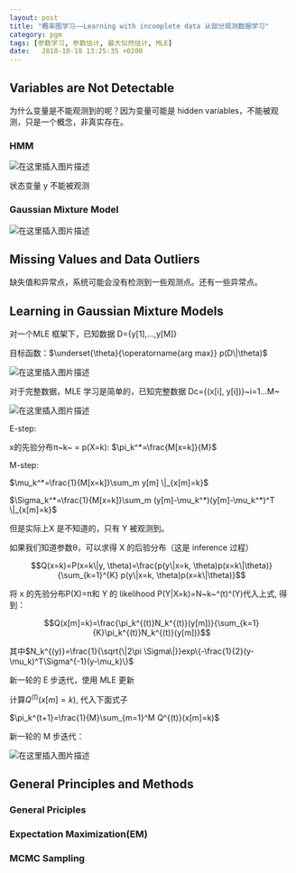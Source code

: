 ```yaml
---
layout: post
title: "概率图学习——Learning with incomplete data 从部分观测数据学习"
category: pgm
tags: [参数学习, 参数估计, 最大似然估计, MLE]
date:   2018-10-18 13:25:35 +0200
---
```

## Variables are Not Detectable

为什么变量是不能观测到的呢？因为变量可能是 hidden variables，不能被观测，只是一个概念，非真实存在。

### HMM

![在这里插入图片描述](http://127.0.0.1:4000/assets/images/2018-10-18-learning-with-incomplete-data/1.png)

状态变量 y 不能被观测

### Gaussian Mixture Model

![在这里插入图片描述](http://127.0.0.1:4000/assets/images/2018-10-18-learning-with-incomplete-data/2.png)

## Missing Values and Data Outliers

缺失值和异常点，系统可能会没有检测到一些观测点。还有一些异常点。

## Learning in Gaussian Mixture Models

对一个MLE 框架下，已知数据 D={y[1],...,y[M]}

目标函数：$\underset{\theta}{\operatorname{arg max}} p(D\|\theta)$

![在这里插入图片描述](http://127.0.0.1:4000/assets/images/2018-10-18-learning-with-incomplete-data/3.png)

对于完整数据，MLE 学习是简单的，已知完整数据 Dc={(x[i], y[i])}~i=1...M~

![在这里插入图片描述](http://127.0.0.1:4000/assets/images/2018-10-18-learning-with-incomplete-data/4.png)

E-step:

x的先验分布π~k~ = p(X=k):  $\pi_k^*=\frac{M[x=k]}{M}$

M-step:

$\mu_k^*=\frac{1}{M[x=k]}\sum_m y[m] \|_{x[m]=k}$

$\Sigma_k^*=\frac{1}{M[x=k]}\sum_m (y[m]-\mu_k^*)(y[m]-\mu_k^*)^T \|_{x[m]=k}$

但是实际上X 是不知道的，只有 Y 被观测到。

如果我们知道参数θ，可以求得 X 的后验分布（这是 inference 过程）

$$Q(x=k)=P(x=k\|y, \theta)=\frac{p(y\|x=k, \theta)p(x=k\|\theta)}{\sum_{k=1}^{K} p(y\|x=k, \theta)p(x=k\|\theta)}$$

将 x 的先验分布P(X)=π和 Y 的 likelihood P(Y\|X=k)=N~k~^(t)^(Y)代入上式, 得到：

$$Q(x[m]=k)=\frac{\pi_k^{(t)}N_k^{(t)}(y[m])}{\sum_{k=1}{K}\pi_k^{(t)}N_k^{(t)}(y[m])}$$

其中$N_k^{(y)}=\frac{1}{\sqrt{\|2\pi \Sigma\|}}exp\{-\frac{1}{2}(y-\mu_k)^T\Sigma^{-1}(y-\mu_k)\}$

新一轮的 E 步迭代，使用 MLE 更新

计算$Q^{(t)}(x[m]=k)$, 代入下面式子

$\pi_k^{t+1}=\frac{1}{M}\sum_{m=1}^M Q^{(t)}(x[m]=k)$

新一轮的 M 步迭代：

![在这里插入图片描述](http://127.0.0.1:4000/assets/images/2018-10-18-learning-with-incomplete-data/5.png)

## General Principles and Methods
### General Priciples
### Expectation Maximization(EM)
### MCMC Sampling